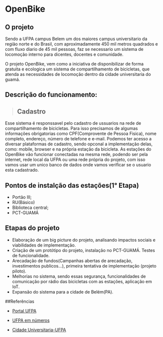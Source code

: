 # OpenBike

## O projeto
Sendo a UFPA campus Belem um dos maiores campus universitario da região norte e do Brasil, com aproximadamente 450 mil metros quadrados e com fluxo diario de 45 mil pessoas, faz se necessario um sistema de locomoção interno para dicentes, docentes e comunidade.

O projeto OpenBike, vem como a iniciativa de disponibilizar de forma gratuita e ecologica um sistema de compartilhamento de bicicletas, que atenda as necessidades de locomoção dentro da cidade universitaria do guamá.

## Descrição do funcionamento:
> ## Cadastro
Esse sistema é responssavel pelo cadastro de ussuarios na rede de compartilhamento de bicicletas. Para isso precisamos de algumas informações obrigatorias como CPF(Comprovente de Pessoa Fisica), nome completo, endereço, número de telefone e e-mail.
Podemos ter acesso a diversar plataformas de cadastro, sendo opconal a implementação delas, como: mobile, browser e na própria estação da bicicleta.
As estações do OpenBike vão funcionar conectadas na mesma rede, podendo ser pela internet, rede local da UFPA ou uma rede própria do projeto, com isso vamos usar um unico banco de dados onde vamos verificar se o usuario esta cadastrado.

## Pontos de instalção das estações(1° Etapa)
- Portão III;
- RU(Básico)
- Biblioteca central;
- PCT-GUAMÁ

## Etapas do projeto
- Elaboração de um big picture do projeto, analisando impactos sociais e viabilidades de implementação. 
- Criação de um protótipo do projeto, instalação no PCT-GUAMÁ. Testes de funcionalidade.
- Arecadação de fundos(Campanhas abertas de arecadação, investimentos publicos...), primeira tentativa de implementação (projeto piloto).
- Melhorias no sistema, sendo essas segurança, funcionalidades de comunicação por rádio das bicicletas com as estações, aplicação em IoT.
- Expansão do sistema para a cidade de Belém(PA).

##Referências

- [Portal UFPA](https://www.portal.ufpa.br/)

- [UFPA em números](https://www.portal.ufpa.br/imprensa/noticia.php?cod=6449)

- [Cidade Universitaria-UFPA](https://books.google.com.br/books?id=KdNVBQAAQBAJ&pg=PA37&lpg=PA37&dq=Cidade+Universit%C3%A1ria+Professor+Jos%C3%A9+da+Silveira+Netto+-+Bel%C3%A9m&source=bl&ots=RJmgXofZuI&sig=bD5YVcfZGfq5Q06MRKB1nAzs6sk&hl=pt-BR&sa=X&ved=0ahUKEwjvz66rzZjNAhUHOCYKHaGAAH0Q6AEIUTAJ#v=onepage&q=Cidade%20Universit%C3%A1ria%20Professor%20Jos%C3%A9%20da%20Silveira%20Netto%20-%20Bel%C3%A9m&f=false)
